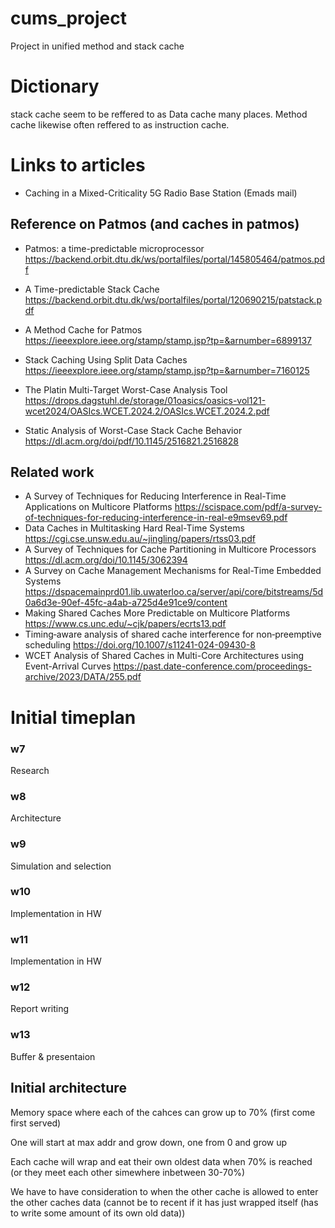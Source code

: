 # cums_project
Project in unified method and stack cache

# Dictionary
stack cache seem to be reffered to as Data cache many places.
Method cache likewise often reffered to as instruction cache.

# Links to articles
- Caching in a Mixed-Criticality 5G Radio Base Station (Emads mail)

## Reference on Patmos (and caches in patmos)

- Patmos: a time-predictable microprocessor https://backend.orbit.dtu.dk/ws/portalfiles/portal/145805464/patmos.pdf
- A Time-predictable Stack Cache https://backend.orbit.dtu.dk/ws/portalfiles/portal/120690215/patstack.pdf
- A Method Cache for Patmos https://ieeexplore.ieee.org/stamp/stamp.jsp?tp=&arnumber=6899137
- Stack Caching Using Split Data Caches https://ieeexplore.ieee.org/stamp/stamp.jsp?tp=&arnumber=7160125

- The Platin Multi-Target Worst-Case Analysis Tool https://drops.dagstuhl.de/storage/01oasics/oasics-vol121-wcet2024/OASIcs.WCET.2024.2/OASIcs.WCET.2024.2.pdf 
- Static Analysis of Worst-Case Stack Cache Behavior https://dl.acm.org/doi/pdf/10.1145/2516821.2516828

## Related work
- A Survey of Techniques for Reducing Interference in Real-Time Applications on Multicore Platforms https://scispace.com/pdf/a-survey-of-techniques-for-reducing-interference-in-real-e9msev69.pdf
- Data Caches in Multitasking Hard Real-Time Systems https://cgi.cse.unsw.edu.au/~jingling/papers/rtss03.pdf
- A Survey of Techniques for Cache Partitioning in Multicore Processors https://dl.acm.org/doi/10.1145/3062394
- A Survey on Cache Management Mechanisms for Real-Time Embedded Systems https://dspacemainprd01.lib.uwaterloo.ca/server/api/core/bitstreams/5d0a6d3e-90ef-45fc-a4ab-a725d4e91ce9/content
- Making Shared Caches More Predictable on Multicore Platforms https://www.cs.unc.edu/~cjk/papers/ecrts13.pdf
- Timing‑aware analysis of shared cache interference for non‑preemptive scheduling https://doi.org/10.1007/s11241-024-09430-8
- WCET Analysis of Shared Caches in Multi-Core Architectures using Event-Arrival Curves https://past.date-conference.com/proceedings-archive/2023/DATA/255.pdf

# Initial timeplan
### w7
Research

### w8
Architecture

### w9
Simulation and selection 

###  w10
Implementation in HW

### w11
Implementation in HW 

### w12
Report writing

### w13
Buffer & presentaion

## Initial architecture
Memory space where each of the cahces can grow up to 70% (first come first served)

One will start at max addr and grow down, one from 0 and grow up

Each cache will wrap and eat their own oldest data when 70% is reached (or they meet each other simewhere inbetween 30-70%)

We have to have consideration to when the other cache is allowed to enter the other caches data (cannot be to recent if it has just wrapped itself (has to write some amount of its own old data))

